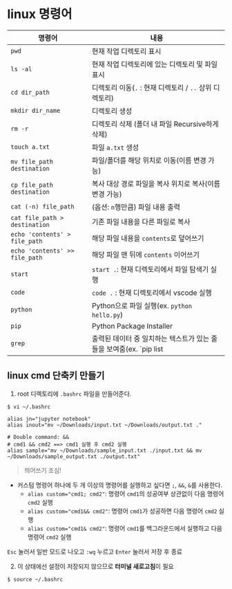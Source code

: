 # linux 명령어

| 명령어 | 내용 |
| ------ | ---- |
| `pwd` | 현재 작업 디렉토리 표시 |
| `ls -al` | 현재 작업 디렉토리에 있는 디렉토리 및 파일 표시 |
| `cd dir_path` | 디렉토리 이동(`.` : 현재 디렉토리 / `..` 상위 디렉토리) |
| `mkdir dir_name` | 디렉토리 생성 |
| `rm -r` | 디렉토리 삭제 (폴더 내 파일 Recursive하게 삭제) |
| `touch a.txt` | 파일 `a.txt` 생성 |
| `mv file_path destination` | 파일/폴더를 해당 위치로 이동(이름 변경 가능) |
| `cp file_path destination` | 복사 대상 경로 파일을 복사 위치로 복사(이름 변경 가능) |
| `cat (-n) file_path` | (옵션: `n`행만큼) 파일 내용 출력 |
| `cat file_path > destination` | 기존 파일 내용을 다른 파일로 복사 |
| `echo 'contents' > file_path` | 해당 파일 내용을 `contents`로 덮어쓰기 |
| `echo 'contents' >> file_path` | 해당 파일 맨 뒤에 `contents` 이어쓰기 |
| `start` | `start .`: 현재 디렉토리에서 파일 탐색기 실행 |
| `code` | `code .` : 현재 디렉토리에서 vscode 실행 |
| `python` | Python으로 파일 실행(ex. `python hello.py`) |
| `pip` | Python Package Installer |
| `grep` | 출력된 데이터 중 일치하는 텍스트가 있는 줄들을 보여줌(ex. `pip list | grep django`) |


## linux cmd 단축키 만들기

1. root 디렉토리에 `.bashrc` 파일을 만들어준다.

```shell
$ vi ~/.bashrc
```

```bashrc
alias jn="jupyter notebook"
alias inout="mv ~/Downloads/input.txt ~/Downloads/output.txt ."

# Double command: &&
# cmd1 && cmd2 ==> cmd1 실행 후 cmd2 실행
alias sample="mv ~/Downloads/sample_input.txt ./input.txt && mv ~/Downloads/sample_output.txt ./output.txt"
```

> 띄어쓰기 조심!

- 커스텀 명령어 하나에 두 개 이상의 명령어를 실행하고 싶다면 `;`, `&&`, `&`를 사용한다.
    - `alias custom="cmd1; cmd2"`: 명령어 `cmd1`의 성공여부 상관없이 다음 명령어 `cmd2` 실행
    - `alias custom="cmd1&& cmd2"`: 명령어 `cmd1`가 성공하면 다음 명령어 `cmd2` 실행
    - `alias custom="cmd1& cmd2"`: 명령어 `cmd1`를 백그라운드에서 실행하고 다음 명령어 `cmd2` 실행

`Esc` 눌러서 일반 모드로 나오고 `:wq` 누르고 `Enter` 눌러서 저장 후 종료

2. 이 상태에선 설정이 저장되지 않으므로 **터미널 새로고침**이 필요

```shell
$ source ~/.bashrc
```
